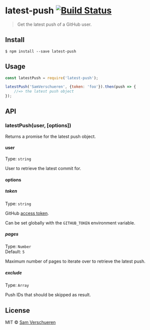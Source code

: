 # latest-push [![Build Status](https://travis-ci.org/SamVerschueren/latest-push.svg?branch=master)](https://travis-ci.org/SamVerschueren/latest-push)

> Get the latest push of a GitHub user.


## Install

```
$ npm install --save latest-push
```


## Usage

```js
const latestPush = require('latest-push');

latestPush('SamVerschueren', {token: 'foo'}).then(push => {
	//=> the latest push object
});
```


## API

### latestPush(user, [options])

Returns a promise for the latest push object.

#### user

Type: `string`

User to retrieve the latest commit for.

#### options

##### token

Type: `string`

GitHub [access token](https://github.com/settings/tokens/new).

Can be set globally with the `GITHUB_TOKEN` environment variable.

##### pages

Type: `Number`<br>
Default: `5`

Maximum number of pages to iterate over to retrieve the latest push.

##### exclude

Type: `Array`

Push IDs that should be skipped as result.


## License

MIT © [Sam Verschueren](http://github.com/SamVerschueren)
